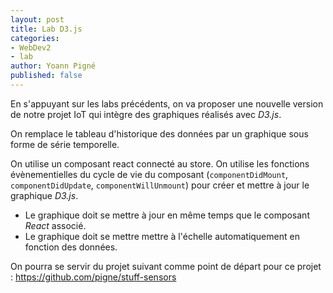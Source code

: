 ```yaml
---
layout: post
title: Lab D3.js
categories:
- WebDev2
- lab
author: Yoann Pigné
published: false
---
```


En s'appuyant sur les labs précédents, on va proposer une nouvelle version de notre projet IoT qui intègre des graphiques réalisés avec *D3.js*.


On remplace le tableau d'historique des données par un graphique sous forme de série temporelle.



On utilise un composant react connecté au store. On utilise les fonctions évènementielles  du cycle de vie du composant (`componentDidMount`,
`componentDidUpdate`, `componentWillUnmount`) pour créer et mettre à jour le graphique *D3.js*.

- Le graphique doit se mettre à jour en même temps que le composant *React* associé.
- Le graphique doit se mettre mettre à l'échelle automatiquement en fonction des données.



On pourra se servir du projet suivant comme point de départ pour ce projet :
<https://github.com/pigne/stuff-sensors>
